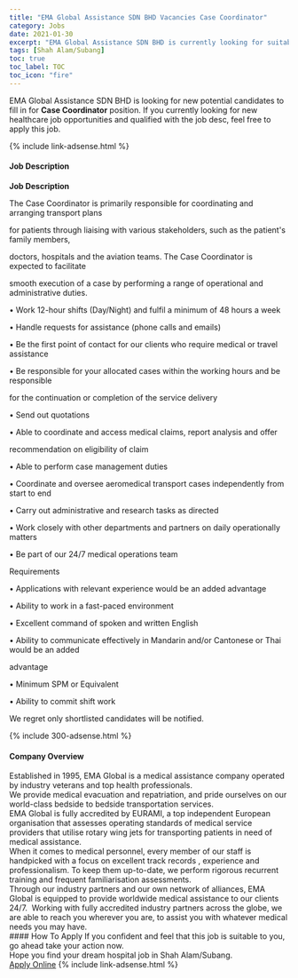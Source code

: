 ```yaml
---
title: "EMA Global Assistance SDN BHD Vacancies Case Coordinator" 
category: Jobs 
date: 2021-01-30 
excerpt: "EMA Global Assistance SDN BHD is currently looking for suitable person to fill in the Case Coordinator which positioned at Shah Alam/Subang" 
tags: [Shah Alam/Subang] 
toc: true 
toc_label: TOC 
toc_icon: "fire" 
--- 
```


<p>EMA Global Assistance SDN BHD is looking for new potential candidates to fill in for <b>Case Coordinator</b> position. If you currently looking for new healthcare job opportunities and qualified with the job desc, feel free to apply this job.
</p>{% include link-adsense.html %} 
<div><div><h4>Job Description</h4></div><div><div><span><div><p><strong>Job Description</strong></p><p>The Case Coordinator is primarily responsible for coordinating and arranging transport plans&#160;</p><p>for patients through liaising with various stakeholders, such as the patient's family members,&#160;</p><p>doctors, hospitals and the aviation teams. The Case Coordinator is expected to facilitate&#160;</p><p>smooth execution of a case by performing a range of operational and administrative duties.</p><p>&#8226;&#160;Work 12-hour shifts (Day/Night) and fulfil a minimum of 48 hours a week</p><p>&#8226; Handle requests for assistance (phone calls and emails)</p><p>&#8226; Be the first point of contact for our clients who require medical or travel assistance</p><p>&#8226; Be responsible for your allocated cases within the working hours and be responsible&#160;</p><p>for the continuation or completion of the service delivery</p><p>&#8226; Send out quotations</p><p>&#8226; Able to coordinate and access medical claims, report analysis and offer&#160;</p><p>recommendation on eligibility of claim&#160;</p><p>&#8226; Able to perform case management duties</p><p>&#8226; Coordinate and oversee aeromedical transport cases independently from start to end</p><p>&#8226; Carry out administrative and research tasks as directed</p><p>&#8226; Work closely with other departments and partners on daily operationally matters</p><p>&#8226; Be part of our 24/7 medical operations team</p><p>Requirements</p><p>&#8226;&#160;Applications with relevant experience would be an added advantage&#160;</p><p>&#8226; Ability to work in a fast-paced environment</p><p>&#8226; Excellent command of spoken and written English</p><p>&#8226; Ability to communicate effectively in Mandarin and/or Cantonese or Thai would be an added&#160;</p><p>advantage</p><p>&#8226; Minimum SPM or Equivalent</p><p>&#8226; Ability to commit shift work</p><p>We regret only shortlisted candidates will be notified.</p></div></span></div></div></div> 
{% include 300-adsense.html %} 
<div><div><h4>Company Overview</h4></div><div><div><span><div><div>Established in 1995, EMA Global is a medical assistance company operated by industry veterans and top health professionals.</div>
<div>We provide medical evacuation and repatriation, and pride ourselves on our world-class bedside to bedside transportation services.</div>
<div>EMA Global is fully accredited by EURAMI, a top independent European organisation that assesses operating standards of medical service providers that utilise rotary wing jets for transporting patients in need of medical assistance.</div>
<div>When it comes to medical personnel, every member of our staff is handpicked with a focus on excellent track records , experience and professionalism. To keep them up-to-date, we perform rigorous recurrent training and frequent familiarisation assessments.</div>
<div>Through our industry partners and our own network of alliances, EMA Global is equipped to provide worldwide medical assistance to our clients 24/7.&#160; Working with fully accredited industry partners across the globe, we are able to reach you wherever you are, to assist you with whatever medical needs you may have.</div></div></span></div></div></div> 
#### How To Apply 
If you confident and feel that this job is suitable to you, go ahead take your action now. <br/> 
Hope you find your dream hospital job in Shah Alam/Subang. <br/> 
<a href="https://www.jobstreet.com.my/en/job/case-coordinator-4473027?jobId=jobstreet-my-job-4473027&sectionRank=2&token=0~cefc5197-0a4d-4d29-b105-60bd7eb2c060&fr=SRP%20View%20In%20New%20Ta" class="btn btn--warning" target="_blank" rel="nofollow noopenner">Apply Online</a> 
{% include link-adsense.html %} 